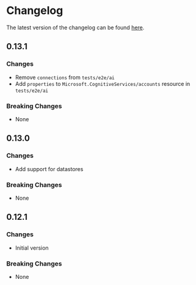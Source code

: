 # Changelog

The latest version of the changelog can be found [here](https://github.com/Azure/bicep-registry-modules/blob/main/avm/res/machine-learning-services/workspace/CHANGELOG.md).

## 0.13.1

### Changes

- Remove `connections` from `tests/e2e/ai`
- Add `properties` to `Microsoft.CognitiveServices/accounts` resource in `tests/e2e/ai`

### Breaking Changes

- None

## 0.13.0

### Changes

- Add support for datastores

### Breaking Changes

- None

## 0.12.1

### Changes

- Initial version

### Breaking Changes

- None
